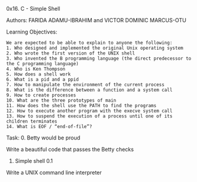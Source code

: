 0x16. C - Simple Shell

Authors: FARIDA ADAMU-IBRAHIM and VICTOR DOMINIC MARCUS-OTU

Learning Objectives:

	We are expected to be able to explain to anyone the following:
	1. Who designed and implemented the original Unix operating system
	2. Who wrote the first version of the UNIX shell
	3. Who invented the B programming language (the direct predecessor to the C programming language)
	4. Who is Ken Thompson
	5. How does a shell work
	6. What is a pid and a ppid
	7. How to manipulate the environment of the current process
	8. What is the difference between a function and a system call
	9. How to create processes
	10. What are the three prototypes of main
	11. How does the shell use the PATH to find the programs
	12. How to execute another program with the execve system call
	13. How to suspend the execution of a process until one of its children terminates
	14. What is EOF / “end-of-file”?

Task:
0. Betty would be proud

Write a beautiful code that passes the Betty checks

1. Simple shell 0.1

Write a UNIX command line interpreter

